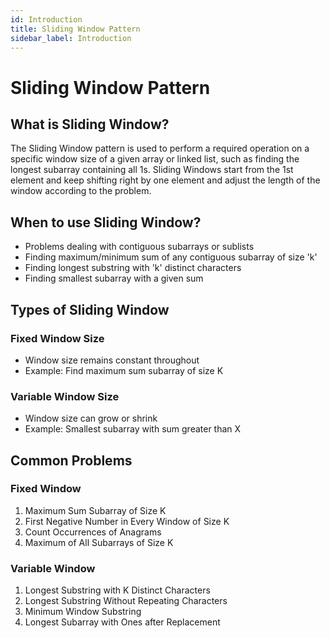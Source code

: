 ```yaml
---
id: Introduction
title: Sliding Window Pattern
sidebar_label: Introduction
---
```


# Sliding Window Pattern

## What is Sliding Window?
The Sliding Window pattern is used to perform a required operation on a specific window size of a given array or linked list, such as finding the longest subarray containing all 1s. Sliding Windows start from the 1st element and keep shifting right by one element and adjust the length of the window according to the problem.

## When to use Sliding Window?
- Problems dealing with contiguous subarrays or sublists
- Finding maximum/minimum sum of any contiguous subarray of size 'k'
- Finding longest substring with 'k' distinct characters
- Finding smallest subarray with a given sum

## Types of Sliding Window

### Fixed Window Size
- Window size remains constant throughout
- Example: Find maximum sum subarray of size K

### Variable Window Size
- Window size can grow or shrink
- Example: Smallest subarray with sum greater than X

## Common Problems

### Fixed Window
1. Maximum Sum Subarray of Size K
2. First Negative Number in Every Window of Size K
3. Count Occurrences of Anagrams
4. Maximum of All Subarrays of Size K

### Variable Window
1. Longest Substring with K Distinct Characters
2. Longest Substring Without Repeating Characters
3. Minimum Window Substring
4. Longest Subarray with Ones after Replacement 